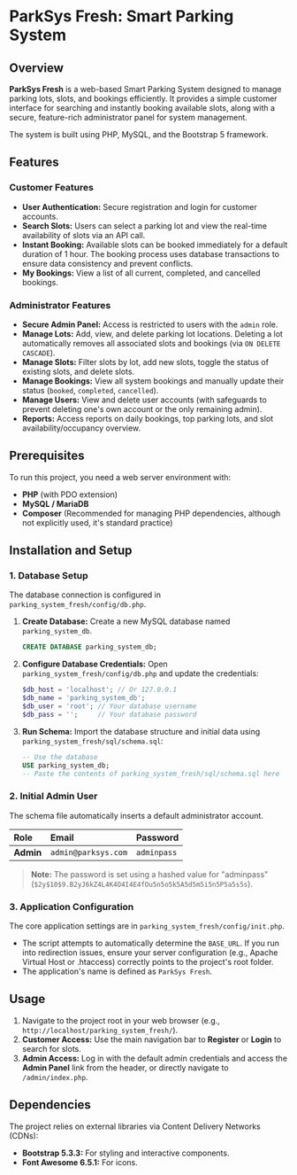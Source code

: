 # ParkSys Fresh: Smart Parking System

## Overview

**ParkSys Fresh** is a web-based Smart Parking System designed to manage parking lots, slots, and bookings efficiently. It provides a simple customer interface for searching and instantly booking available slots, along with a secure, feature-rich administrator panel for system management.

The system is built using PHP, MySQL, and the Bootstrap 5 framework.

## Features

### Customer Features

  * **User Authentication:** Secure registration and login for customer accounts.
  * **Search Slots:** Users can select a parking lot and view the real-time availability of slots via an API call.
  * **Instant Booking:** Available slots can be booked immediately for a default duration of 1 hour. The booking process uses database transactions to ensure data consistency and prevent conflicts.
  * **My Bookings:** View a list of all current, completed, and cancelled bookings.

### Administrator Features

  * **Secure Admin Panel:** Access is restricted to users with the `admin` role.
  * **Manage Lots:** Add, view, and delete parking lot locations. Deleting a lot automatically removes all associated slots and bookings (via `ON DELETE CASCADE`).
  * **Manage Slots:** Filter slots by lot, add new slots, toggle the status of existing slots, and delete slots.
  * **Manage Bookings:** View all system bookings and manually update their status (`booked`, `completed`, `cancelled`).
  * **Manage Users:** View and delete user accounts (with safeguards to prevent deleting one's own account or the only remaining admin).
  * **Reports:** Access reports on daily bookings, top parking lots, and slot availability/occupancy overview.

## Prerequisites

To run this project, you need a web server environment with:

  * **PHP** (with PDO extension)
  * **MySQL / MariaDB**
  * **Composer** (Recommended for managing PHP dependencies, although not explicitly used, it's standard practice)

## Installation and Setup

### 1\. Database Setup

The database connection is configured in `parking_system_fresh/config/db.php`.

1.  **Create Database:** Create a new MySQL database named `parking_system_db`.
    ```sql
    CREATE DATABASE parking_system_db;
    ```
2.  **Configure Database Credentials:** Open `parking_system_fresh/config/db.php` and update the credentials:
    ```php
    $db_host = 'localhost'; // Or 127.0.0.1
    $db_name = 'parking_system_db';
    $db_user = 'root'; // Your database username
    $db_pass = '';     // Your database password
    ```
3.  **Run Schema:** Import the database structure and initial data using `parking_system_fresh/sql/schema.sql`:
    ```sql
    -- Use the database
    USE parking_system_db;
    -- Paste the contents of parking_system_fresh/sql/schema.sql here
    ```

### 2\. Initial Admin User

The schema file automatically inserts a default administrator account.

| Role | Email | Password |
| :--- | :--- | :--- |
| **Admin** | `admin@parksys.com` | `adminpass` |

> **Note:** The password is set using a hashed value for "adminpass" (`$2y$10$9.B2yJ6kZ4L4K4O4I4E4fOu5n5o5k5A5d5m5i5n5P5a5s5s`).

### 3\. Application Configuration

The core application settings are in `parking_system_fresh/config/init.php`.

  * The script attempts to automatically determine the `BASE_URL`. If you run into redirection issues, ensure your server configuration (e.g., Apache Virtual Host or .htaccess) correctly points to the project's root folder.
  * The application's name is defined as `ParkSys Fresh`.

## Usage

1.  Navigate to the project root in your web browser (e.g., `http://localhost/parking_system_fresh/`).
2.  **Customer Access:** Use the main navigation bar to **Register** or **Login** to search for slots.
3.  **Admin Access:** Log in with the default admin credentials and access the **Admin Panel** link from the header, or directly navigate to `/admin/index.php`.

## Dependencies

The project relies on external libraries via Content Delivery Networks (CDNs):

  * **Bootstrap 5.3.3:** For styling and interactive components.
  * **Font Awesome 6.5.1:** For icons.
